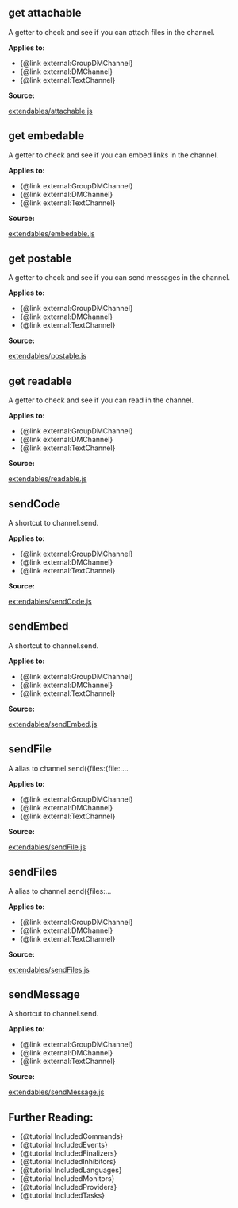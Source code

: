 ## get attachable

A getter to check and see if you can attach files in the channel.

**Applies to:**

- {@link external:GroupDMChannel}
- {@link external:DMChannel}
- {@link external:TextChannel}

**Source:**

[extendables/attachable.js](https://github.com/dirigeants/klasa/blob/master/src/extendables/attachable.js)

## get embedable

A getter to check and see if you can embed links in the channel.

**Applies to:**

- {@link external:GroupDMChannel}
- {@link external:DMChannel}
- {@link external:TextChannel}

**Source:**

[extendables/embedable.js](https://github.com/dirigeants/klasa/blob/master/src/extendables/embedable.js)

## get postable

A getter to check and see if you can send messages in the channel.

**Applies to:**

- {@link external:GroupDMChannel}
- {@link external:DMChannel}
- {@link external:TextChannel}

**Source:**

[extendables/postable.js](https://github.com/dirigeants/klasa/blob/master/src/extendables/postable.js)

## get readable

A getter to check and see if you can read in the channel.

**Applies to:**

- {@link external:GroupDMChannel}
- {@link external:DMChannel}
- {@link external:TextChannel}

**Source:**

[extendables/readable.js](https://github.com/dirigeants/klasa/blob/master/src/extendables/readable.js)

## sendCode

A shortcut to channel.send.

**Applies to:**

- {@link external:GroupDMChannel}
- {@link external:DMChannel}
- {@link external:TextChannel}

**Source:**

[extendables/sendCode.js](https://github.com/dirigeants/klasa/blob/master/src/extendables/sendCode.js)

## sendEmbed

A shortcut to channel.send.

**Applies to:**

- {@link external:GroupDMChannel}
- {@link external:DMChannel}
- {@link external:TextChannel}

**Source:**

[extendables/sendEmbed.js](https://github.com/dirigeants/klasa/blob/master/src/extendables/sendEmbed.js)

## sendFile

A alias to channel.send({files:{file:....

**Applies to:**

- {@link external:GroupDMChannel}
- {@link external:DMChannel}
- {@link external:TextChannel}

**Source:**

[extendables/sendFile.js](https://github.com/dirigeants/klasa/blob/master/src/extendables/sendFile.js)

## sendFiles

A alias to channel.send({files:...

**Applies to:**

- {@link external:GroupDMChannel}
- {@link external:DMChannel}
- {@link external:TextChannel}

**Source:**

[extendables/sendFiles.js](https://github.com/dirigeants/klasa/blob/master/src/extendables/sendFiles.js)

## sendMessage

A shortcut to channel.send.

**Applies to:**

- {@link external:GroupDMChannel}
- {@link external:DMChannel}
- {@link external:TextChannel}

**Source:**

[extendables/sendMessage.js](https://github.com/dirigeants/klasa/blob/master/src/extendables/sendMessage.js)

## Further Reading:

- {@tutorial IncludedCommands}
- {@tutorial IncludedEvents}
- {@tutorial IncludedFinalizers}
- {@tutorial IncludedInhibitors}
- {@tutorial IncludedLanguages}
- {@tutorial IncludedMonitors}
- {@tutorial IncludedProviders}
- {@tutorial IncludedTasks}
